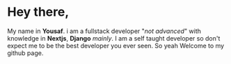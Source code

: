 # Hey there,

My name in **Yousaf**. i am a fullstack developer "*not advanced*" with knowledge in **Nextjs**, **Django** *mainly*. I am a self taught developer so don't expect me to be the best developer you ever seen. So yeah Welcome to my github page.

